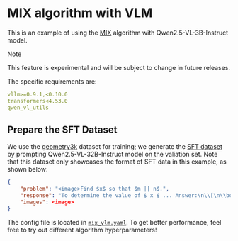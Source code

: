# MIX algorithm with VLM

This is an example of using the [MIX](../../docs/sphinx_doc/source/tutorial/example_mix_algo.md) algorithm with Qwen2.5-VL-3B-Instruct model.

> [!NOTE]
> This feature is experimental and will be subject to change in future releases.

The specific requirements are:

```yaml
vllm>=0.9.1,<0.10.0
transformers<4.53.0
qwen_vl_utils
```

## Prepare the SFT Dataset
We use the [geometry3k](https://huggingface.co/datasets/hiyouga/geometry3k) dataset for training; we generate the [SFT dataset](https://huggingface.co/datasets/datajuicer/geometry_sft) by prompting Qwen2.5-VL-32B-Instruct model on the valiation set. Note that this dataset only showcases the format of SFT data in this example, as shown below:
```json
{
    "problem": "<image>Find $x$ so that $m || n$.",
    "response": "To determine the value of $ x $ ... Answer:\n\\[\n\\boxed{63}\n\\]",
    "images": <image>
}
```

The config file is located in [`mix_vlm.yaml`](mix_vlm.yaml). To get better performance, feel free to try out different algorithm hyperparameters!
